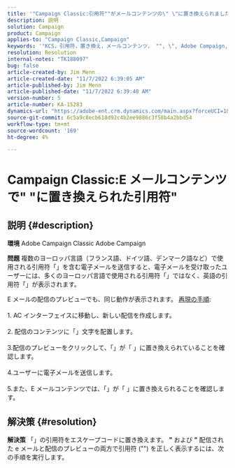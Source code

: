 ```yaml
---
title: '"Campaign Classic:引用符""がメールコンテンツの\" \"に置き換えられました'
description: 説明
solution: Campaign
product: Campaign
applies-to: "Campaign Classic,Campaign"
keywords: '"KCS，引用符，置き換え，メールコンテンツ， "", \", Adobe Campaign, Adobe Campaign Classic"'
resolution: Resolution
internal-notes: "TK188097"
bug: false
article-created-by: Jim Menn
article-created-date: "11/7/2022 6:39:05 AM"
article-published-by: Jim Menn
article-published-date: "11/7/2022 6:39:40 AM"
version-number: 5
article-number: KA-15283
dynamics-url: "https://adobe-ent.crm.dynamics.com/main.aspx?forceUCI=1&pagetype=entityrecord&etn=knowledgearticle&id=ff7111dc-665e-ed11-9562-6045bd0061cb"
source-git-commit: 6c5a9c8ecb618d92c4b2ee9886c3f58b4a2bbd54
workflow-type: tm+mt
source-wordcount: '169'
ht-degree: 4%

---
```


# Campaign Classic:E メールコンテンツで&quot; &quot;に置き換えられた引用符&quot;

## 説明 {#description}


<b>環境</b>
Adobe Campaign Classic Adobe Campaign

<b>問題</b>
複数のヨーロッパ言語（フランス語、ドイツ語、デンマーク語など）で使用される引用符「」を含む電子メールを送信すると、電子メールを受け取ったユーザーには、多くのヨーロッパ言語で使用される引用符「」ではなく、英語の引用符「」が表示されます。

E メールの配信のプレビューでも、同じ動作が表示されます。
<u>再現の手順</u>:<br><br>1. AC インターフェイスに移動し、新しい配信を作成します。<br><br>2. 配信のコンテンツに「」文字を配置します。<br><br> 3.配信のプレビューをクリックして、「」が「 」に置き換えられていることを確認します。<br><br>4.ユーザーに電子メールを送信します。<br><br>5.また、E メールコンテンツでは、「」が「 」に置き換えられることを確認します。<br>

## 解決策 {#resolution}


<b>解決策</b>
「」の引用符をエスケープコードに置き換えます。 <b>&quot;</b> および <b>&quot;</b> 配信された e メールと配信のプレビューの両方で引用符 (&quot;&quot;) を正しく表示するには、次の手順を実行します。
